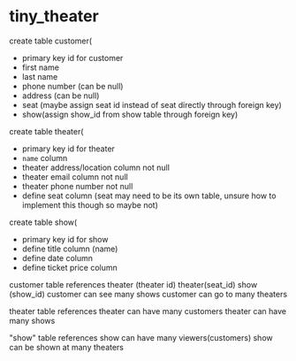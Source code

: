 # tiny_theater

create table customer(
- primary key id for customer
- first name
- last name
- phone number (can be null)
- address (can be null)
- seat (maybe assign seat id instead of seat directly through foreign key)
- show(assign show_id from show table through foreign key)

create table theater(
- primary key id for theater
- `name` column
- theater address/location column not null
- theater email column not null
- theater phone number not null
- define seat column (seat may need to be its own table, unsure how to implement this though so maybe not)

create table show(
- primary key id for show
- define title column (name)
- define date column
- define ticket price column


customer table references
theater (theater id)
theater(seat_id)
show (show_id)
customer can see many shows
customer can go to many theaters


theater table references
theater can have many customers
theater can have many shows


"show" table references
show can have many viewers(customers)
show can be shown at many theaters
